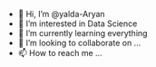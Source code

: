 - 👋 Hi, I’m @yalda-Aryan
- 👀 I’m interested in Data Science
- 🌱 I’m currently learning everything
- 💞️ I’m looking to collaborate on ...
- 📫 How to reach me ...

<!---
yalda-Aryan/yalda-Aryan is a ✨ special ✨ repository because its `README.md` (this file) appears on your GitHub profile.
You can click the Preview link to take a look at your changes.
--->
